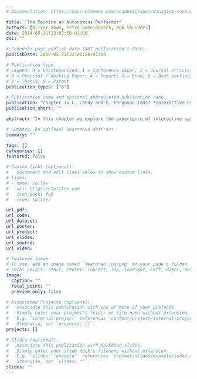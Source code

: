 ```yaml
---
# Documentation: https://sourcethemes.com/academic/docs/managing-content/

title: "The Machine as Autonomous Performer"
authors: [Oliver Bown, Petra Gemeinboeck, Rob Saunders]
date: 2014-05-31T23:02:56+01:00
doi: ""

# Schedule page publish date (NOT publication's date).
publishDate: 2019-05-31T23:02:56+01:00

# Publication type.
# Legend: 0 = Uncategorized; 1 = Conference paper; 2 = Journal article;
# 3 = Preprint / Working Paper; 4 = Report; 5 = Book; 6 = Book section;
# 7 = Thesis; 8 = Patent
publication_types: ["6"]

# Publication name and optional abbreviated publication name.
publication: "chapter in L. Candy and S. Ferguson (eds) *Interactive Experience in the Digital Age. Evaluating New Art Practice*, Springer Series on Cultural Computing, pp. 75–90"
publication_short: ""

abstract: "In this chapter we explore the experience of interactive system-based artworks that exhibit autonomous behaviours in an interactive context. Engaging with such autonomously behaving works opens up experiences that are more akin to conversing, performing, or negotiating. We introduce cybernetic influences and take a closer look at the performance of the participant/machine system. Following this, we discuss the ways in which artists approach working with adaptive systems and observe audiences to iteratively improve their system designs. At the core of the chapter is a discussion of five artworks that serve as our case studies: two influential works: Edward Ihnatowicz’s The Senster and Ken Rinaldo’s Autopoiesis, and three projects developed by the authors: Uzume, Accomplice, and Zamyatin. We use these case studies to explore the artists’ approach to autonomy, how it shapes the audience's experience and the methods used in the development and evaluative process."

# Summary. An optional shortened abstract.
summary: ""

tags: []
categories: []
featured: false

# Custom links (optional).
#   Uncomment and edit lines below to show custom links.
# links:
# - name: Follow
#   url: https://twitter.com
#   icon_pack: fab
#   icon: twitter

url_pdf:
url_code:
url_dataset:
url_poster:
url_project:
url_slides:
url_source:
url_video:

# Featured image
# To use, add an image named `featured.jpg/png` to your page's folder. 
# Focal points: Smart, Center, TopLeft, Top, TopRight, Left, Right, BottomLeft, Bottom, BottomRight.
image:
  caption: ""
  focal_point: ""
  preview_only: false

# Associated Projects (optional).
#   Associate this publication with one or more of your projects.
#   Simply enter your project's folder or file name without extension.
#   E.g. `internal-project` references `content/project/internal-project/index.md`.
#   Otherwise, set `projects: []`.
projects: []

# Slides (optional).
#   Associate this publication with Markdown slides.
#   Simply enter your slide deck's filename without extension.
#   E.g. `slides: "example"` references `content/slides/example/index.md`.
#   Otherwise, set `slides: ""`.
slides: ""
---
```

